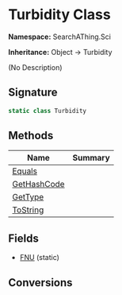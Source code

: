 # Turbidity Class
**Namespace:** SearchAThing.Sci

**Inheritance:** Object → Turbidity

(No Description)

## Signature
```csharp
static class Turbidity
```
## Methods
|**Name**|**Summary**|
|---|---|
|[Equals](Turbidity/Equals.md)||
|[GetHashCode](Turbidity/GetHashCode.md)||
|[GetType](Turbidity/GetType.md)||
|[ToString](Turbidity/ToString.md)||
## Fields
- [FNU](Turbidity/FNU.md) (static)
## Conversions
